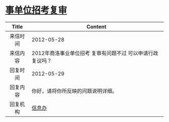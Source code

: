 # <a href="http://www.shangluo.gov.cn/zmhd/ldxxxx.jsp?urltype=leadermail.LeaderMailContentUrl&wbtreeid=1112&leadermailid=1217">事单位招考复审</a>
| Title |                     Content                      |
|:-----:|--------------------------------------------------|
| 来信时间  | 2012-05-28                                       |
| 来信内容  | 2012年商洛事业单位招考 复审有问题不过 可以申请行政复议吗？                 |
| 回复时间  | 2012-05-29                                       |
| 回复内容  | 你好，请将你所反映的问题说明详细。                                |
| 回复机构  | <a href="../../category/agencies/信息办.md">信息办</a> |
